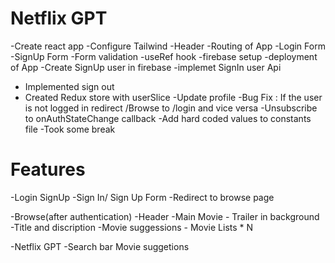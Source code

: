 # Netflix GPT

-Create react app
-Configure Tailwind
-Header
-Routing of App
-Login Form
-SignUp Form
-Form validation
-useRef hook
-firebase setup
-deployment of App
-Create SignUp user in firebase
-implemet SignIn user Api

- Implemented sign out
- Created Redux store with userSlice
  -Update profile
  -Bug Fix : If the user is not logged in redirect /Browse to /login and vice versa
  -Unsubscribe to onAuthStateChange callback
  -Add hard coded values to constants file
  -Took some break

# Features

-Login SignUp
-Sign In/ Sign Up Form
-Redirect to browse page

-Browse(after authentication)
-Header
-Main Movie - Trailer in background
-Title and discription
-Movie suggessions - Movie Lists \* N

-Netflix GPT
-Search bar
Movie suggetions

